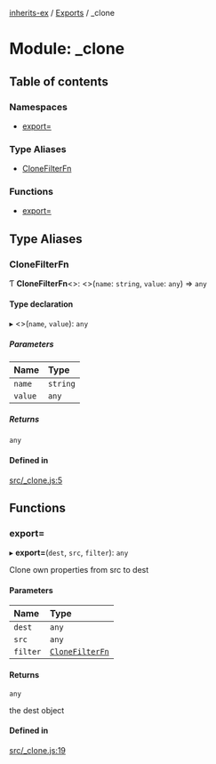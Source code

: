 [inherits-ex](../README.md) / [Exports](../modules.md) / \_clone

# Module: \_clone

## Table of contents

### Namespaces

- [export&#x3D;](clone.export_.md)

### Type Aliases

- [CloneFilterFn](clone.md#clonefilterfn)

### Functions

- [export&#x3D;](clone.md#export&#x3D;)

## Type Aliases

### CloneFilterFn

Ƭ **CloneFilterFn**<\>: <\>(`name`: `string`, `value`: `any`) => `any`

#### Type declaration

▸ <\>(`name`, `value`): `any`

##### Parameters

| Name | Type |
| :------ | :------ |
| `name` | `string` |
| `value` | `any` |

##### Returns

`any`

#### Defined in

[src/_clone.js:5](https://github.com/snowyu/inherits-ex.js/blob/3460e26/src/_clone.js#L5)

## Functions

### export&#x3D;

▸ **export=**(`dest`, `src`, `filter`): `any`

Clone own properties from src to dest

#### Parameters

| Name | Type |
| :------ | :------ |
| `dest` | `any` |
| `src` | `any` |
| `filter` | [`CloneFilterFn`](clone.md#clonefilterfn) |

#### Returns

`any`

the dest object

#### Defined in

[src/_clone.js:19](https://github.com/snowyu/inherits-ex.js/blob/3460e26/src/_clone.js#L19)
